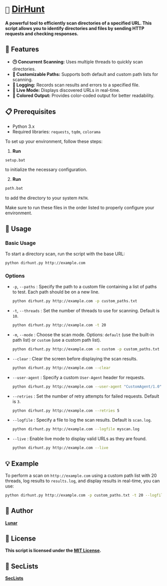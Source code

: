 # `📂` **[DirHunt](https://github.com/Luunarr/dirhunt)**

**A powerful tool to efficiently scan directories of a specified URL. This script allows you to identify directories and files by sending HTTP requests and checking responses.**

## 🔧 Features

- **🕒 Concurrent Scanning:** Uses multiple threads to quickly scan directories.
- **🔄 Customizable Paths:** Supports both default and custom path lists for scanning.
- **📝 Logging:** Records scan results and errors to a specified file.
- **🔴 Live Mode:** Displays discovered URLs in real-time.
- **🎨 Colored Output:** Provides color-coded output for better readability.

## 📋 Prerequisites

- Python 3.x
- Required libraries: `requests`, `tqdm`, `colorama`

To set up your environment, follow these steps:

1. **Run**
  ```bash
  setup.bat
  ```
  to initialize the necessary configuration.

2. **Run**
  ```bash
  path.bat
  ```
  to add the directory to your system `PATH`.

Make sure to run these files in the order listed to properly configure your environment.

## 🚀 Usage

### Basic Usage

To start a directory scan, run the script with the base URL:

```bash
python dirhunt.py http://example.com
```

### Options

- `-p`, `--paths` : Specify the path to a custom file containing a list of paths to test. Each path should be on a new line.

  ```bash
  python dirhunt.py http://example.com -p custom_paths.txt
  ```

- `-t`, `--threads` : Set the number of threads to use for scanning. Default is `10`.

  ```bash
  python dirhunt.py http://example.com -t 20
  ```

- `-m`, `--mode` : Choose the scan mode. Options: `default` (use the built-in path list) or `custom` (use a custom path list).

  ```bash
  python dirhunt.py http://example.com -m custom -p custom_paths.txt
  ```

- `--clear` : Clear the screen before displaying the scan results.

  ```bash
  python dirhunt.py http://example.com --clear
  ```

- `--user-agent` : Specify a custom `User-Agent` header for requests.

  ```bash
  python dirhunt.py http://example.com --user-agent "CustomAgent/1.0"
  ```

- `--retries` : Set the number of retry attempts for failed requests. Default is `3`.

  ```bash
  python dirhunt.py http://example.com --retries 5
  ```

- `--logfile` : Specify a file to log the scan results. Default is `scan.log`.

  ```bash
  python dirhunt.py http://example.com --logfile myscan.log
  ```

- `--live` : Enable live mode to display valid URLs as they are found.

  ```bash
  python dirhunt.py http://example.com --live
  ```

## 💡 Example

To perform a scan on `http://example.com` using a custom path list with 20 threads, log results to `results.log`, and display results in real-time, you can use:

```bash
python dirhunt.py http://example.com -p custom_paths.txt -t 20 --logfile results.log --live
```

## 👤 Author

**[Lunar](https://github.com/Luunarr/dirhunt)**

## 📜 License

**This script is licensed under the [MIT License](LICENSE).**

## 🎀 SecLists

**[SecLists](https://github.com/danielmiessler/SecLists)**

